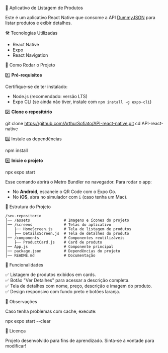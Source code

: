 📱 Aplicativo de Listagem de Produtos  

Este é um aplicativo React Native que consome a API [DummyJSON](https://dummyjson.com/products) para listar produtos e exibir detalhes.  

🛠 Tecnologias Utilizadas  

- React Native  
- Expo
- React Navigation  

🚀 Como Rodar o Projeto  

1️⃣ **Pré-requisitos**  

Certifique-se de ter instalado:  
- Node.js (recomendado: versão LTS)  
- Expo CLI (se ainda não tiver, instale com `npm install -g expo-cli`)  

2️⃣ **Clone o repositório**  

git clone https://github.com/ArthurSofiato/API-react-native.git
cd API-react-native


3️⃣ Instale as dependências  

npm install


4️⃣ **Inicie o projeto**  

npx expo start


Esse comando abrirá o Metro Bundler no navegador. Para rodar o app:  
- No **Android**, escaneie o QR Code com o Expo Go.  
- No **iOS**, abra no simulador com `i` (caso tenha um Mac).  

📂 Estrutura do Projeto  

```
/seu-repositorio
│── /assets               # Imagens e ícones do projeto  
│── /screens              # Telas do aplicativo  
│   ├── HomeScreen.js     # Tela de listagem de produtos  
│   ├── DetailsScreen.js  # Tela de detalhes do produto  
│── /components           # Componentes reutilizáveis  
│   ├── ProductCard.js    # Card de produto  
│── App.js                # Componente principal  
│── package.json          # Dependências do projeto  
│── README.md             # Documentação  
```
📝 Funcionalidades  

✅ Listagem de produtos exibidos em cards.  
✅ Botão "Ver Detalhes" para acessar a descrição completa.  
✅ Tela de detalhes com nome, preço, descrição e imagem do produto.  
✅ Design responsivo com fundo preto e botões laranja.  

📌 Observações  

Caso tenha problemas com cache, execute:  

npx expo start --clear


📖 Licença  

Projeto desenvolvido para fins de aprendizado. Sinta-se à vontade para modificar!
